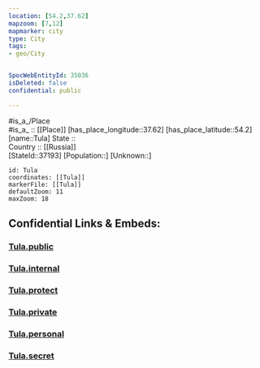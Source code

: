 ```yaml
---
location: [54.2,37.62] 
mapzoom: [7,12] 
mapmarker: city 
type: City
tags:
- geo/City


SpocWebEntityId: 35036
isDeleted: false
confidential: public

---
```

#is_a_/Place  
#is_a_ :: [[Place]] 
[has_place_longitude::37.62] 
[has_place_latitude::54.2] 
[name::Tula] 
State ::  
Country :: [[Russia]]  
[StateId::37193] 
[Population::] 
[Unknown::] 


```leaflet
id: Tula
coordinates: [[Tula]] 
markerFile: [[Tula]] 
defaultZoom: 11 
maxZoom: 18
```


## Confidential Links & Embeds: 

### [Tula.public](/_public/\Earth\Continent\Europe\Europe~East\Russia\Russia~Central\Tula_Oblast\CityTula.public.md) 

### [Tula.internal](/_internal/\Earth\Continent\Europe\Europe~East\Russia\Russia~Central\Tula_Oblast\CityTula.internal.md) 

### [Tula.protect](/_protect/\Earth\Continent\Europe\Europe~East\Russia\Russia~Central\Tula_Oblast\CityTula.protect.md) 

### [Tula.private](/_private/\Earth\Continent\Europe\Europe~East\Russia\Russia~Central\Tula_Oblast\CityTula.private.md) 

### [Tula.personal](/_personal/\Earth\Continent\Europe\Europe~East\Russia\Russia~Central\Tula_Oblast\CityTula.personal.md) 

### [Tula.secret](/_secret/\Earth\Continent\Europe\Europe~East\Russia\Russia~Central\Tula_Oblast\CityTula.secret.md)


